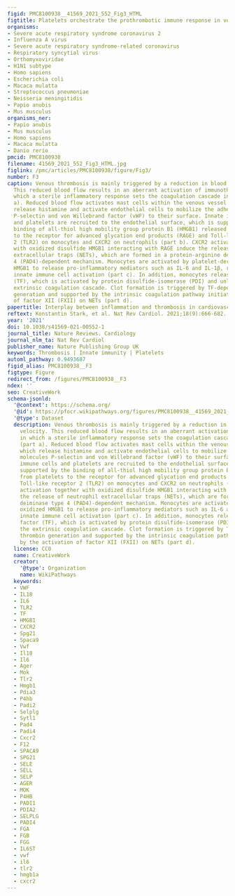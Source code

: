 ```yaml
---
figid: PMC8100938__41569_2021_552_Fig3_HTML
figtitle: Platelets orchestrate the prothrombotic immune response in venous thrombosis
organisms:
- Severe acute respiratory syndrome coronavirus 2
- Influenza A virus
- Severe acute respiratory syndrome-related coronavirus
- Respiratory syncytial virus
- Orthomyxoviridae
- H1N1 subtype
- Homo sapiens
- Escherichia coli
- Macaca mulatta
- Streptococcus pneumoniae
- Neisseria meningitidis
- Papio anubis
- Mus musculus
organisms_ner:
- Papio anubis
- Mus musculus
- Homo sapiens
- Macaca mulatta
- Danio rerio
pmcid: PMC8100938
filename: 41569_2021_552_Fig3_HTML.jpg
figlink: /pmc/articles/PMC8100938/figure/Fig3/
number: F3
caption: Venous thrombosis is mainly triggered by a reduction in blood flow velocity.
  This reduced blood flow results in an aberrant activation of immunothrombosis, in
  which a sterile inflammatory response sets the coagulation cascade in motion (part
  a). Reduced blood flow activates mast cells within the venous vessel wall, which
  release histamine and activate endothelial cells to mobilize the adhesion molecules
  P-selectin and von Willebrand factor (vWF) to their surface. Innate immune cells
  and platelets are recruited to the endothelial surface, which is supported by the
  binding of all-thiol high mobility group protein B1 (HMGB1) released from platelets
  to the receptor for advanced glycation end products (RAGE) and Toll-like receptor
  2 (TLR2) on monocytes and CXCR2 on neutrophils (part b). CXCR2 activation together
  with oxidized disulfide HMGB1 interacting with RAGE induce the release of neutrophil
  extracellular traps (NETs), which are formed in a protein-arginine deiminase type
  4 (PAD4)-dependent mechanism. Monocytes are activated by platelet-derived oxidized
  HMGB1 to release pro-inflammatory mediators such as IL-6 and IL-1β, reinforcing
  innate immune cell activation (part c). In addition, monocytes release tissue factor
  (TF), which is activated by protein disulfide-isomerase (PDI) and unleashes the
  extrinsic coagulation cascade. Clot formation is triggered by TF-dependent thrombin
  generation and supported by the intrinsic coagulation pathway initiated by the activation
  of factor XII (FXII) on NETs (part d).
papertitle: Interplay between inflammation and thrombosis in cardiovascular pathology.
reftext: Konstantin Stark, et al. Nat Rev Cardiol. 2021;18(9):666-682.
year: '2021'
doi: 10.1038/s41569-021-00552-1
journal_title: Nature Reviews. Cardiology
journal_nlm_ta: Nat Rev Cardiol
publisher_name: Nature Publishing Group UK
keywords: Thrombosis | Innate immunity | Platelets
automl_pathway: 0.9493687
figid_alias: PMC8100938__F3
figtype: Figure
redirect_from: /figures/PMC8100938__F3
ndex: ''
seo: CreativeWork
schema-jsonld:
  '@context': https://schema.org/
  '@id': https://pfocr.wikipathways.org/figures/PMC8100938__41569_2021_552_Fig3_HTML.html
  '@type': Dataset
  description: Venous thrombosis is mainly triggered by a reduction in blood flow
    velocity. This reduced blood flow results in an aberrant activation of immunothrombosis,
    in which a sterile inflammatory response sets the coagulation cascade in motion
    (part a). Reduced blood flow activates mast cells within the venous vessel wall,
    which release histamine and activate endothelial cells to mobilize the adhesion
    molecules P-selectin and von Willebrand factor (vWF) to their surface. Innate
    immune cells and platelets are recruited to the endothelial surface, which is
    supported by the binding of all-thiol high mobility group protein B1 (HMGB1) released
    from platelets to the receptor for advanced glycation end products (RAGE) and
    Toll-like receptor 2 (TLR2) on monocytes and CXCR2 on neutrophils (part b). CXCR2
    activation together with oxidized disulfide HMGB1 interacting with RAGE induce
    the release of neutrophil extracellular traps (NETs), which are formed in a protein-arginine
    deiminase type 4 (PAD4)-dependent mechanism. Monocytes are activated by platelet-derived
    oxidized HMGB1 to release pro-inflammatory mediators such as IL-6 and IL-1β, reinforcing
    innate immune cell activation (part c). In addition, monocytes release tissue
    factor (TF), which is activated by protein disulfide-isomerase (PDI) and unleashes
    the extrinsic coagulation cascade. Clot formation is triggered by TF-dependent
    thrombin generation and supported by the intrinsic coagulation pathway initiated
    by the activation of factor XII (FXII) on NETs (part d).
  license: CC0
  name: CreativeWork
  creator:
    '@type': Organization
    name: WikiPathways
  keywords:
  - VWF
  - IL18
  - IL6
  - TLR2
  - TF
  - HMGB1
  - CXCR2
  - Spg21
  - Spaca9
  - Vwf
  - Il18
  - Il6
  - Ager
  - Mok
  - Tlr2
  - Hmgb1
  - Pdia3
  - P4hb
  - Padi2
  - Selplg
  - Sytl1
  - Pad4
  - Padi4
  - Cxcr2
  - F12
  - SPACA9
  - SPG21
  - SELE
  - SELL
  - SELP
  - AGER
  - MOK
  - P4HB
  - PADI1
  - PDIA2
  - SELPLG
  - PADI4
  - FGA
  - FGB
  - FGG
  - IL6ST
  - vwf
  - il6
  - tlr2
  - hmgb1a
  - cxcr2
---
```

